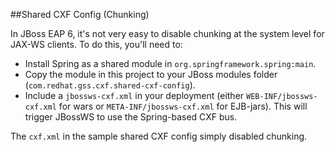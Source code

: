 ##Shared CXF Config (Chunking)

In JBoss EAP 6, it's not very easy to disable chunking at the system level for
JAX-WS clients.  To do this, you'll need to:

- Install Spring as a shared module in `org.springframework.spring:main`.  
- Copy the module in this project to your JBoss modules folder
  (`com.redhat.gss.cxf.shared-cxf-config`).  
- Include a `jbossws-cxf.xml` in your deployment (either
  `WEB-INF/jbossws-cxf.xml` for wars or `META-INF/jbossws-cxf.xml` for
  EJB-jars).  This will trigger JBossWS to use the Spring-based CXF bus.

The `cxf.xml` in the sample shared CXF config simply disabled chunking.
